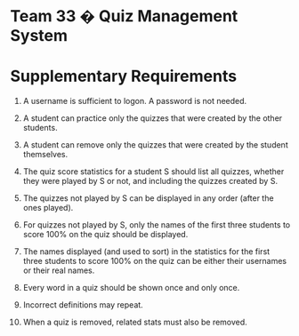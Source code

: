 #  Team 33 � Quiz Management System



# Supplementary Requirements



1) A username is sufficient to logon. A password is not needed.

2) A student can practice only the quizzes that were created by the other students.

3) A student can remove only the quizzes that were created by the student themselves.

4) The quiz score statistics for a student S should list all quizzes, whether they were played by S or not, and including the quizzes created by S.    

5) The quizzes not played by S can be displayed in any order (after the ones played).

6) For quizzes not played by S, only the names of the first three students to score 100% on the quiz should be displayed.

7) The names displayed (and used to sort) in the statistics for the first three students to score 100% on the quiz can be either their usernames or their real names.

8) Every word in a quiz should be shown once and only once.

9) Incorrect definitions may repeat.

10) When a quiz is removed, related stats must also be removed.


